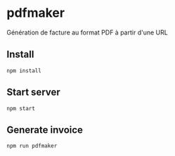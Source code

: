 # pdfmaker
Génération de facture au format PDF à partir d'une URL

## Install
`npm install`

## Start server
`npm start`

## Generate invoice
`npm run pdfmaker`
